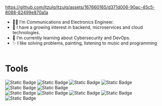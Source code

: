
https://github.com/itzulg/itzulg/assets/167660165/d371d006-90ac-45c5-8088-82499e870a1a

- 👩‍💻 I’m Communications and Electronics Engineer.
- 🌟 I have a growing interest in backend, microservices and cloud technologies.
- 🌱 I’m currently learning about Cybersecurity and DevOps.
- ✨ I like solving problems, painting, listening to music and programming
<br></br>
# Tools
![Static Badge](https://img.shields.io/badge/Java-%23EF280F)   ![Static Badge](https://img.shields.io/badge/C%2FC%2B%2B-%2323BAC4) ![Static Badge](https://img.shields.io/badge/SQL-%20%23EA0D0D)
![Static Badge](https://img.shields.io/badge/MySQL-%20%23fabb22) ![Static Badge](https://img.shields.io/badge/PostgreSQL-%20%231C4C86) ![Static Badge](https://img.shields.io/badge/RDS-%20%230D78EA)
\
![Static Badge](https://img.shields.io/badge/Spring%20Framework-%20%232CC720) ![Static Badge](https://img.shields.io/badge/POSTMAN-%20%23FF8520) ![Static Badge](https://img.shields.io/badge/CRUD-%20%2355B232)
![Static Badge](https://img.shields.io/badge/Visual%20Studio%20Code-%20%231FBFD4) ![Static Badge](https://img.shields.io/badge/IntelliJ%20IDEA-%20%23FF4591) 
<!---
itzulg/itzulg is a ✨ special ✨ repository because its `README.md` (this file) appears on your GitHub profile.
You can click the Preview link to take a look at your changes.
--->

